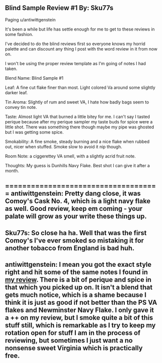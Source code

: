 Blind Sample Review #1
By: Sku77s
---
Paging u/antiwittgenstein

It's been a while but life has settle enough for me to get to these reviews in some fashion.

I've decided to do the blind reviews first so everyone knows my horrid palette and can discount any thing I post with the word review in it from now on.

I won't be using the proper review template as I'm going of notes I had taken.

Blend Name: Blind Sample #1

Leaf: A fine cut flake finer than most. Light colored Va around some slightly darker leaf.

Tin Aroma: Slightly of rum and sweet VA, I hate how badly bags seem to convey tin note. 

Taste: Almost light VA that burned a little bitey for me. I can't say I tasted perique because after my perique sampler my taste buds for spice were a little shot. There was something there though maybe my pipe was ghosted but I was getting some spice.

Smokability: A fine smoke, steady burning and a nice flake when rubbed out, nicer when stuffed. Smoke slow to avoid it nip though.

Room Note: a ciggerettey VA smell, with a slightly acrid fruit note.

Thoughts: My guess is Dunhills Navy Flake. Best shot I can give it after a month.

====================================
antiwittgenstein: Pretty dang close, it was Comoy's Cask No. 4, which is a light navy flake as well. Good review, keep em coming - your palate will grow as your write these things up.
--
Sku77s: So close ha ha. Well that was the first Comoy's I've ever smoked so mistaking it for another tobacco from England is bad huh.
--
antiwittgenstein: I mean you got the exact style right and hit some of the same notes I found in [my review](https://www.reddit.com/r/PipeTobacco/comments/3943wz/tobacco_review_comoys_cask_no4/). There is a bit of perique and spice in that which you picked up on. It isn't a blend that gets much notice, which is a shame because I think it is just as good if not better than the PS VA flakes and Newminster Navy Flake. I only gave it a ++ on my review, but I smoke quite a bit of this stuff still, which is remarkable as I try to keep my rotation open for stuff I am in the process of reviewing, but sometimes I just want a no nonsense sweet Virginia which is practically free.
--
